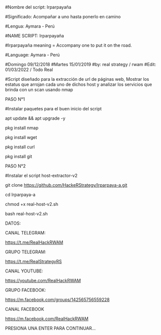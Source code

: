 #Nombre del script: Irparpayaña

#Significado: Acompañar a uno hasta ponerlo en camino 

#Lengua: Aymara - Perú

#NAME SCRIPT: Irparpayaña

#Irparpayaña meaning = Accompany one to put it on the road.

#Language: Aymara - Perú 

#Domingo 09/12/2018
#Martes 15/01/2019
#by: real strategy / rwam
#Edit: 01/03/2022 / Todo Real

#Script diseñado para la extracción de url de páginas web, Mostrar los estatus que arrojan cada uno de dichos host y analizar los servicios que brinda con un scan usando nmap 

PASO N°1

#Instalar paquetes para el buen inicio del script

apt update && apt upgrade -y

pkg install nmap

pkg install wget

pkg install curl

pkg install git


PASO N°2

#Instalar el script host-extractor-v2

git clone https://github.com/HackeRStrategy/Irparpaya-a.git

cd Irparpaya-a

chmod +x real-host-v2.sh

bash real-host-v2.sh



DATOS:

CANAL TELEGRAM:

https://t.me/RealHackRWAM

GRUPO TELEGRAM:

https://t.me/RealStrategyRS

CANAL YOUTUBE:

https://youtube.com/RealHackRWAM

GRUPO FACEBOOK:

https://m.facebook.com/groups/142565756559228

CANAL FACEBOOK

https://m.facebook.com/RealHackRWAM



PRESIONA UNA ENTER PARA CONTINUAR...
